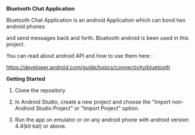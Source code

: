 **Bluetooth Chat Application**

Bluetooth Chat Application is an android Application which can bond two android
phones

and send messages back and forth. Bluetooth android is been used in this
project.

You can read about android API and how to use them here :

<https://developer.android.com/guide/topics/connectivity/bluetooth>

**Getting Started**

1.  Clone the repository

2.  In Android Studio, create a new project and choose the "Import non-Android
    Studio Project" or "Import Project" option.

3.  Run the app on emulator or on any android phone with android version 4.4(kit
    kat) or above.
